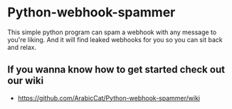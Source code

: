 # Python-webhook-spammer
This simple python program can spam a webhook with any message to you're liking. And it will find leaked webhooks for you so you can sit back and relax.

## If you wanna know how to get started check out our wiki
* https://github.com/ArabicCat/Python-webhook-spammer/wiki
